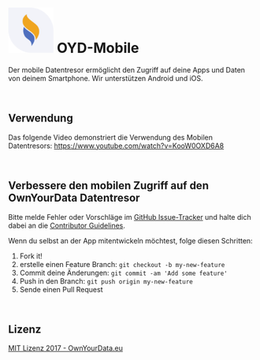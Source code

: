 # <img src="https://github.com/OwnYourData/oyd-mobile/raw/master/assets/logo_grey.png" width="92"> OYD-Mobile    
Der mobile Datentresor ermöglicht den Zugriff auf deine Apps und Daten von deinem Smartphone. Wir unterstützen Android und iOS.

&nbsp;    

## Verwendung
Das folgende Video demonstriert die Verwendung des Mobilen Datentresors: https://www.youtube.com/watch?v=KooW0OXD6A8  

&nbsp;    

## Verbessere den mobilen Zugriff auf den OwnYourData Datentresor

Bitte melde Fehler oder Vorschläge im [GitHub Issue-Tracker](https://github.com/OwnYourData/oyd-mobile/issues) und halte dich dabei an die [Contributor Guidelines](https://github.com/twbs/ratchet/blob/master/CONTRIBUTING.md).

Wenn du selbst an der App mitentwickeln möchtest, folge diesen Schritten:

1. Fork it!
2. erstelle einen Feature Branch: `git checkout -b my-new-feature`
3. Commit deine Änderungen: `git commit -am 'Add some feature'`
4. Push in den Branch: `git push origin my-new-feature`
5. Sende einen Pull Request

&nbsp;    

## Lizenz

[MIT Lizenz 2017 - OwnYourData.eu](https://raw.githubusercontent.com/OwnYourData/oyd-mobile/master/LICENSE)
